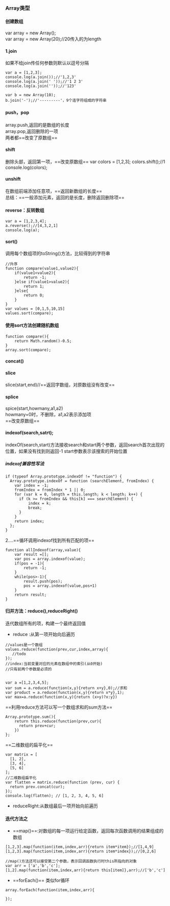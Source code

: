 ### Array类型
#### 创建数组
var array = new Array();  
var array = new Array(20);//20传入的为length
#### 1.join
如果不给join传任何参数则默认以逗号分隔

```
var a = [1,2,3];
console.log(a.join());//'1,2,3'
console.log(a.join(' '));//'1 2 3'
console.log(a.join(''));//'123'

var b = new Array(10);
b.join('-');//'---------'，9个连字符组成的字符串
```
#### push，pop
array.push,返回的是数组的长度  
array.pop,返回删除的一项  
两者都==改变了原数组==
#### shift
删除头部，返回第一项，==改变原数组==
var colors = [1,2,3];
colors.shift();//1
console.log(colors);
#### unshift
在数组前端添加任意项，==返回新数组的长度==  
总结：==一般添加元素，返回的是长度，删除返回删除项==
#### reverse：反转数组

```
var a = [1,2,3,4];
a.reverse();//[4,3,2,1]
console.log(a);
```
#### sort() 
调用每个数组项的toString()方法，比较得到的字符串  

```
//升序
function compare(value1,value2){
    if(value1<value2){
        return -1;
    }else if(value1>value2){
        return 1;
    }else{
        return 0;
    }
}
var values = [0,1,5,10,15]
values.sort(compare);
```
#### 使用sort方法创建随机数组

```
function compare(){
    return Math.random()-0.5;
}
array.sort(compare);
```
#### concat()
#### slice
slice(start,end)//==返回字数组，对原数组没有改变==
#### splice
spice(start,howmany,a1,a2)  
howmany=0时，不删除，a1,a2表示添加项  
==改变原数组==
#### indexof(search,satrt);
indexOf(search,start)方法接收search和start两个参数，返回search首次出现的位置，如果没有找到则返回-1
start参数表示该搜索的开始位置
##### indexof兼容性写法
```
if (typeof Array.prototype.indexOf != "function") {
  Array.prototype.indexOf = function (searchElement, fromIndex) {
    var index = -1;
    fromIndex = fromIndex * 1 || 0;
    for (var k = 0, length = this.length; k < length; k++) {
      if (k >= fromIndex && this[k] === searchElement) {
          index = k;
          break;
      }
    }
    return index;
  };
}
```
2....==循环调用indexof找到所有匹配的项==

```
function allIndexof(array,value){
    var result =[];
    var pos = array.indexof(value);
    if(pos = -1){
        return -1;
    }
    while(pos>-1){
        result.push(pos);
        pos = array.indexof(value,pos+1)
    }
    return result;
}
```
#### 归并方法：reduce(),reduceRight()
迭代数组所有的项，构建一个最终返回值
* reduce :从第一项开始向后遍历
```
//values是一个数组
values.reduce(function(prev,cur,index,array){
   //todo 
});
//index:当前变量对应的元素在数组中的索引(从0开始)
//只有前两个参数是必须的


var a =[1,2,3,4,5];
var sum = a.reduce(function(x,y){return x+y},0);//求和
var product = a.reduce(function(x,y){return x*y},1);
var max=a.reduce(function(x,y){return (x>y)?x:y})
```
==利用reduce方法可以写一个数组求和的sum方法==

```
Array.prototype.sum(){
    return this.reduce(function(prev,cur){
      return prev+cur;  
    })
};
```
==二维数组的扁平化==

```
var matrix = [
  [1, 2],
  [3, 4],
  [5, 6]
];
//二维数组扁平化
var flatten = matrix.reduce(function (prev, cur) {
  return prev.concat(cur);
});
console.log(flatten); // [1, 2, 3, 4, 5, 6]
```


* reduceRight:从数组最后一项开始向前遍历
#### 迭代方法之
* ==map()==:对数组的每一项运行给定函数，返回每次函数调用的结果组成的数组

```
[1,2,3].map(function(item,index,arr){return item*item});//[1,4,9]
[1,2,3].map(function(item,index,arr){return item*index});//[0,2,6]
```


```
//map()方法还可以接受第二个参数，表示回调函数执行时this所指向的对象
var arr = ['a','b','c'];
[1,2].map(function(item,index,arr){return this[item]},arr);//['b','c']
```

* ==forEach()==
类似for循环

```
array.forEach(function(item,index,arr){
    
});
```



